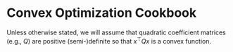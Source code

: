 # Convex Optimization Cookbook


Unless otherwise stated, we will assume that quadratic coefficient matrices
(e.g., $Q$) are positive (semi-)definite so that $x^\top Q x$ is a convex
function.



